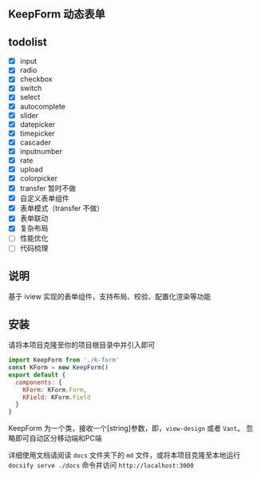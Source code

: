 ## KeepForm 动态表单

## todolist

- [x] input
- [x] radio
- [x] checkbox
- [x] switch
- [x] select
- [x] autocomplete
- [x] slider
- [x] datepicker
- [x] timepicker
- [x] cascader
- [x] inputnumber
- [x] rate
- [x] upload
- [x] colorpicker
- [x] transfer 暂时不做
- [x] 自定义表单组件
- [x] 表单模式（transfer 不做）
- [x] 表单联动
- [x] 复杂布局
- [ ] 性能优化
- [ ] 代码梳理

## 说明 

基于 iview 实现的表单组件，支持布局、校验、配置化渲染等功能

## 安装

请将本项目克隆至你的项目根目录中并引入即可

```js
import KeepForm from './k-form'
const KForm = new KeepForm() 
export default {
  components: {
    KForm: KForm.Form,
    KField: KForm.Field
  }
}
```
KeepForm 为一个类，接收一个[string]参数，即，`view-design` 或者 `Vant`。 忽略即可自动区分移动端和PC端

详细使用文档请阅读 `docs` 文件夹下的 `md` 文件，或将本项目克隆至本地运行 `docsify serve ./docs` 命令并访问 `http://localhost:3000`